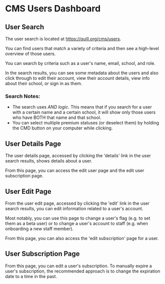 # CMS Users Dashboard

## User Search

The user search is located at https://quill.org/cms/users.

You can find users that match a variety of criteria and then see a high-level overview of those users.

You can search by criteria such as a user's name, email, school, and role.

In the search results, you can see some metadata about the users and also click through to edit their account, view their account details, view info about their school, or sign in as them.

### Search Notes:
- The search uses *AND logic*. This means that if you search for a user with a certain name and a certain school, it will show only those users who have BOTH that name and that school.
- You can select multiple premium statuses (or deselect them) by holding the CMD button on your computer while clicking.

## User Details Page

The user details page, accessed by clicking the 'details' link in the user search results, shows details about a user.

From this page, you can access the edit user page and the edit user subscription page. 

## User Edit Page

From the user edit page, accessed by clicking the 'edit' link in the user search results, you can edit information related to a user's account.

Most notably, you can use this page to change a user's flag (e.g. to set them as a beta user) or to change a user's account to staff (e.g. when onboarding a new staff member).

From this page, you can also access the 'edit subscription' page for a user.

## User Subscription Page

From this page, you can edit a user's subscription. To manually expire a user's subscription, the recommended approach is to change the expiration date to a time in the past.
